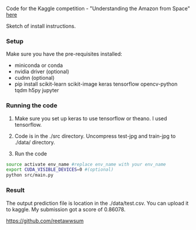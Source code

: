 Code for the Kaggle competition - "Understanding the Amazon from Space"  [here](https://www.kaggle.com/c/planet-understanding-the-amazon-from-space)

Sketch of install instructions.

### Setup
Make sure you have the pre-requisites installed:
 - miniconda or conda
 - nvidia driver (optional)
 - cudnn (optional)
 - pip install scikit-learn scikit-image keras tensorflow opencv-python tqdm h5py jupyter 
 
### Running the code
 
1. Make sure you set up keras to use tensorflow or theano. I used tensorflow.

2. Code is in the ./src directory. Uncompress test-jpg and train-jpg to ./data/ directory.

3. Run the code
```bash
source activate env_name #replace env_name with your env_name
export CUDA_VISIBLE_DEVICES=0 #(optional)
python src/main.py
```

### Result 
The output prediction file is location in the ./data/test.csv. You can upload it to kaggle. My submission got a score of 0.86078.



https://github.com/reetawwsum
